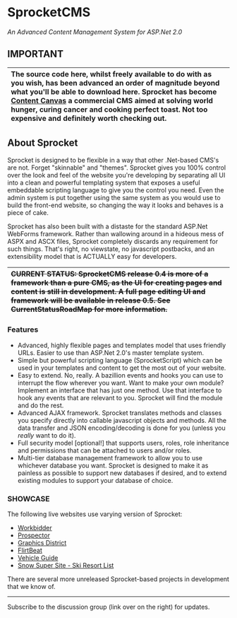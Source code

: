 # SprocketCMS #
_An Advanced Content Management System for ASP.Net 2.0_

## IMPORTANT ##
| The source code here, whilst freely available to do with as you wish, has been advanced an order of magnitude beyond what you'll be able to download here. Sprocket has become [Content Canvas](http://www.contentcanvas.com) a commercial CMS aimed at solving world hunger, curing cancer and cooking perfect toast. Not too expensive and definitely worth checking out. |
|:----------------------------------------------------------------------------------------------------------------------------------------------------------------------------------------------------------------------------------------------------------------------------------------------------------------------------------------------------------------------------|

## About Sprocket ##
Sprocket is designed to be flexible in a way that other .Net-based CMS's are not. Forget "skinnable" and "themes". Sprocket gives you 100% control over the look and feel of the website you're developing by separating all UI into a clean and powerful templating system that exposes a useful embeddable scripting language to give you the control you need. Even the admin system is put together using the same system as you would use to build the front-end website, so changing the way it looks and behaves is a piece of cake.

Sprocket has also been built with a distaste for the standard ASP.Net WebForms framework. Rather than wallowing around in a hideous mess of ASPX and ASCX files, Sprocket completely discards any requirement for such things. That's right, no viewstate, no javascript postbacks, and an extensibility model that is ACTUALLY easy for developers.

| ~~**CURRENT STATUS**: SprocketCMS release 0.4 is more of a framework than a pure CMS, as the UI for creating pages and content is still in development. A full page editing UI and framework will be available in release 0.5. See CurrentStatusRoadMap for more information.~~ |
|:--------------------------------------------------------------------------------------------------------------------------------------------------------------------------------------------------------------------------------------------------------------------------------|

### Features ###

  * Advanced, highly flexible pages and templates model that uses friendly URLs. Easier to use than ASP.Net 2.0's master template system.
  * Simple but powerful scripting language (SprocketScript) which can be used in your templates and content to get the most out of your website.
  * Easy to extend. No, really. A bazillion events and hooks you can use to interrupt the flow wherever you want. Want to make your own module? Implement an interface that has just one method. Use that interface to hook any events that are relevant to you. Sprocket will find the module and do the rest.
  * Advanced AJAX framework. Sprocket translates methods and classes you specify directly into callable javascript objects and methods. All the data transfer and JSON encoding/decoding is done for you (unless you _really_ want to do it).
  * Full security model [optional!] that supports users, roles, role inheritance and permissions that can be attached to users and/or roles.
  * Multi-tier database management framework to allow you to use whichever database you want. Sprocket is designed to make it as painless as possible to support new databases if desired, and to extend existing modules to support your database of choice.

### SHOWCASE ###

The following live websites use varying version of Sprocket:

  * [Workbidder](http://www.workbidder.co.uk)
  * [Prospector](http://www.websiteprospector.com)
  * [Graphics District](http://www.graphicsdistrict.com)
  * [FlirtBeat](http://www.flirtbeat.com)
  * [Vehicle Guide](http://www.vehicleguide.net)
  * [Snow Super Site - Ski Resort List](http://www.snowsupersite.com)

There are several more unreleased Sprocket-based projects in development that we know of.


---

Subscribe to the discussion group (link over on the right) for updates.